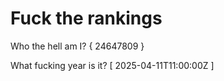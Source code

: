 # Fuck the rankings

Who the hell am I?
{ 24647809 }

What fucking year is it?
[ 2025-04-11T11:00:00Z ]
